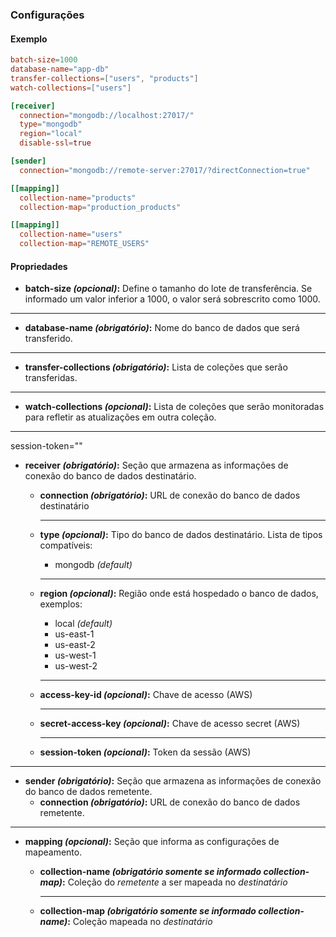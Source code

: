 ### Configurações


#### Exemplo

```toml
batch-size=1000
database-name="app-db"
transfer-collections=["users", "products"]
watch-collections=["users"]

[receiver]
  connection="mongodb://localhost:27017/"
  type="mongodb"
  region="local"
  disable-ssl=true

[sender]
  connection="mongodb://remote-server:27017/?directConnection=true"

[[mapping]]
  collection-name="products"
  collection-map="production_products"

[[mapping]]
  collection-name="users"
  collection-map="REMOTE_USERS"
```


#### Propriedades

- **batch-size _(opcional)_:** Define o tamanho do lote de transferência. Se informado um valor inferior a 1000, o valor será sobrescrito como 1000.

---

- **database-name _(obrigatório)_:** Nome do banco de dados que será transferido.

---

- **transfer-collections _(obrigatório)_:** Lista de coleções que serão transferidas.

---

- **watch-collections _(opcional)_:** Lista de coleções que serão monitoradas para refletir as atualizações em outra coleção.

---

  session-token=""

- **receiver _(obrigatório)_:** Seção que armazena as informações de conexão do banco de dados destinatário.

  - **connection _(obrigatório)_:** URL de conexão do banco de dados destinatário

    ---

  - **type _(opcional)_:** Tipo do banco de dados destinatário. Lista de tipos compatíveis:
    - mongodb _(default)_

    ---

  - **region _(opcional)_:** Região onde está hospedado o banco de dados, exemplos:
    - local _(default)_
    - us-east-1
    - us-east-2
    - us-west-1
    - us-west-2

    ---

  - **access-key-id _(opcional)_:** Chave de acesso (AWS)

    ---

  - **secret-access-key _(opcional)_:** Chave de acesso secret (AWS)

    ---

  - **session-token _(opcional)_:** Token da sessão (AWS)
---

- **sender _(obrigatório)_:** Seção que armazena as informações de conexão do banco de dados remetente.
  - **connection _(obrigatório)_:** URL de conexão do banco de dados remetente.

---

- **mapping _(opcional)_:** Seção que informa as configurações de mapeamento.

  - **collection-name _(obrigatório somente se informado collection-map)_:** Coleção do _remetente_ a ser mapeada no _destinatário_

    ---

  - **collection-map _(obrigatório somente se informado collection-name)_:** Coleção mapeada no _destinatário_